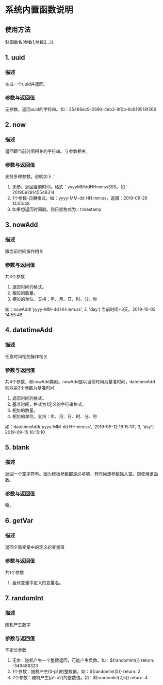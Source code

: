 # 系统内置函数说明
## 使用方法
${函数名(参数1,参数2...)}

## 1. uuid
### 描述
生成一个uuid并返回。

### 参数与返回值
无参数。返回uuid的字符串。如：35466ec9-0690-4eb3-8f0b-8c819518f269

## 2. now
### 描述
返回跟当前时间相关的字符串。与参数相关。

### 参数与返回值
支持多种参数。说明如下：  
1. 无参。返回当前时间。格式：yyyyMMddHHmmssSSS。如：20190929145548314
2. 1个参数-日期格式。如：yyyy-MM-dd HH:mm:ss，返回：2019-09-29 14:55:48
3. 如果想返回时间戳。则日期格式为：timestamp

## 3. nowAdd
### 描述
跟当前时间操作相关

### 参数与返回值
共3个参数
1. 返回时间的格式。
2. 相加的数量。
3. 相加的单位。支持：年、月、日、时、分、秒

如：nowAdd('yyyy-MM-dd HH:mm:ss', 3, 'day') 当前时间+3天。2019-10-02 14:55:48

## 4. datetimeAdd
### 描述
任意时间相加操作相关

### 参数与返回值
共4个参数，和nowAdd类似。nowAdd是以当前时间为基准时间，datetimeAdd则以第2个参数为基准时间
1. 返回时间的格式。
2. 基准时间，格式为1定义的字符串格式。
2. 相加的数量。
3. 相加的单位。支持：年、月、日、时、分、秒

如：datetimeAdd('yyyy-MM-dd HH:mm:ss', '2019-09-12 16:15:10', 3, 'day')	2019-09-15 16:15:10

## 5. blank
### 描述
返回一个空字符串。因为模板参数都是必填项，有时候想参数输入空。则使用该函数。

### 参数与返回值
略。

## 6. getVar
### 描述
返回全局变量中的定义的变量值

### 参数与返回值
共1个参数
1. 全局变量中定义的变量名。

## 7. randomInt
### 描述
随机产生数字

### 参数与返回值
不定长参数
1. 无参：随机产生一个整数返回，可能产生负数。如：${randomInt()} return: -349489323
2. 1个参数：随机产生[0-p1]的整数值。如：${randomInt(5)} return: 2
3. 2个参数：随机产生[p1-p2]的整数值。如：${randomInt(2,5)}	return: 4

